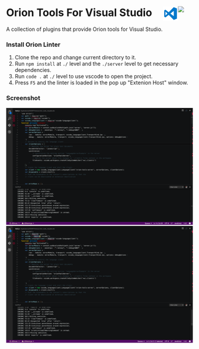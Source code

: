 # Orion Tools For Visual Studio <img src="./orion.ico" align="right" width="40"><img src="./VS_icon.png" align="right" width="40">
A collection of plugins that provide Orion tools for Visual Studio.

### Install Orion Linter ###
1. Clone the repo and change current directory to it.
2. Run `npm install` at `./` level and the `./server` level to get necessary dependencies.
3. Run `code .` at `./` level to use vscode to open the project.
4. Press `F5` and the linter is loaded in the pop up "Extenion Host" window.

### Screenshot ###
<img src="./screenshot.png"/>
<img src="./screenshot2.png"/>
